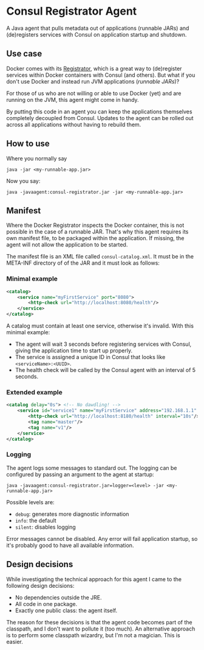 # Consul Registrator Agent

A Java agent that pulls metadata out of applications (runnable JARs) and (de)registers services with Consul on application startup and shutdown.

## Use case

Docker comes with its [Registrator](http://gliderlabs.com/registrator/latest/), which is a great way to (de)register services within Docker containers with Consul (and others). But what if you don't use Docker and instead run JVM applications (*runnable JARs*)?

For those of us who are not willing or able to use Docker (yet) and are running on the JVM, this agent might come in handy.

By putting this code in an agent you can keep the applications themselves completely decoupled from Consul. Updates to the agent can be rolled out across all applications without having to rebuild them.

## How to use

Where you normally say

    java -jar <my-runnable-app.jar>

Now you say:

    java -javaagent:consul-registrator.jar -jar <my-runnable-app.jar>

## Manifest

Where the Docker Registrator inspects the Docker container, this is not possible in the case of a runnable JAR. That's why this agent requires its own manifest file, to be packaged within the application. If missing, the agent will not allow the application to be started.

The manifest file is an XML file called `consul-catalog.xml`. It must be in the META-INF directory of of the JAR and it must look as follows:

### Minimal example

```xml
<catalog>
    <service name="myFirstService" port="8080">
        <http-check url="http://localhost:8080/health"/>
    </service>
</catalog>
```

A catalog must contain at least one service, otherwise it's invalid. With this minimal example:

* The agent will wait 3 seconds before registering services with Consul, giving the application time to start up properly.
* The service is assigned a unique ID in Consul that looks like `<serviceName>:<UUID>`.
* The health check will be called by the Consul agent with an interval of 5 seconds.

### Extended example

```xml
<catalog delay="0s"> <!-- No dawdling! -->
    <service id="service1" name="myFirstService" address="192.168.1.1" port="8100">
        <http-check url="http://localhost:8180/health" interval="10s"/>
        <tag name="master"/>
        <tag name="v1"/>
    </service>
</catalog>
```

### Logging

The agent logs some messages to standard out. The logging can be configured by passing an argument to the agent at startup:

    java -javaagent:consul-registrator.jar=logger=<level> -jar <my-runnable-app.jar>

Possible levels are:

* `debug`: generates more diagnostic information
* `info`: the default
* `silent`: disables logging

Error messages cannot be disabled. Any error will fail application startup, so it's probably good to have all available information.

## Design decisions

While investigating the technical approach for this agent I came to the following design decisions:

* No dependencies outside the JRE.
* All code in one package.
* Exactly one public class: the agent itself.

The reason for these decisions is that the agent code becomes part of the classpath, and I don't want to pollute it (too much). An alternative approach is to perform some classpath wizardry, but I'm not a magician. This is easier.
